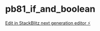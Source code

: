# pb81_if_and_boolean

[Edit in StackBlitz next generation editor ⚡️](https://stackblitz.com/~/github.com/GarDeN-bear/pb81_if_and_boolean)